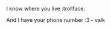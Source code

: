 I know where you live :trollface:

And I have your phone number :3 - valk

[//]: <> (For legal reasons, this is a joke)
